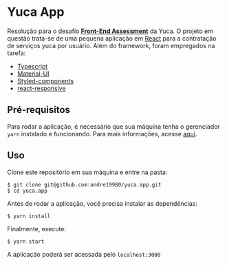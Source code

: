# Yuca App

Resolução para o desafio [**Front-End Assessment**](https://github.com/yuca-live/front-end-assessment) da Yuca. O projeto em questão trata-se de uma pequena aplicação em [React](https://pt-br.reactjs.org/) para a contratação de serviços yuca por usuário. Além do framework, foram empregados na tarefa:
- [Typescript](https://www.typescriptlang.org/)
- [Material-UI](https://material-ui.com/)
- [Styled-components](https://styled-components.com/)
- [react-responsive](https://www.npmjs.com/package/react-responsive)

## Pré-requisitos

Para rodar a aplicação, é necessário que sua máquina tenha o gerenciador `yarn` instalado e funcionando. Para mais informações, acesse [aqui](https://yarnpkg.com/).

## Uso

Clone este repositório em sua máquina e entre na pasta:
```
$ git clone git@github.com:andre19980/yuca.app.git
$ cd yuca.app
```

Antes de rodar a aplicação, você precisa instalar as dependências:
```
$ yarn install
```

Finalmente, execute:
```
$ yarn start
```

A aplicação poderá ser acessada pelo `localhost:3000`
